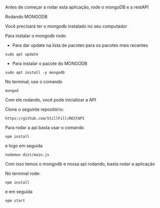 Antes de começar a rodar esta aplicação, rode o mongoDB e a restAPI

Rodando MONGODB


Você precisará ter o mongodb instalado no seu computador

Para instalar o mongodb rode:


- Para dar update na lista de pacotes para os pacotes mais recentes
```
sudo apt update
```

- Para instalar o pacote do MONGODB
```
sudo apt install -y mongodb
```


No terminal, use o comando
```
mongod
```

Com ele rodando, você pode inicializar a API

Clone o seguinte repositório:

```
https://github.com/StillFill/RESTAPI
```

Para rodar a api basta usar o comando

```
npm install
```

e logo em seguida

```
nodemon dist/main.js
```

Com isso temos o mongodb e nossa api rodando, basta rodar a aplicação

No terminal rode:

```
npm install
```

e em seguida 

```
npm start
```
